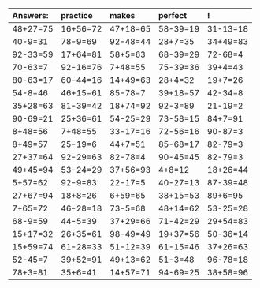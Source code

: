 | Answers: | practice | makes | perfect | ! |
| :--- | :--- | :--- | :--- | :--- |
| 48+27=75 | 16+56=72 | 47+18=65 | 58-39=19 | 31-13=18 | 
| 40-9=31 | 78-9=69 | 92-48=44 | 28+7=35 | 34+49=83 | 
| 92-33=59 | 17+64=81 | 58+5=63 | 68-39=29 | 72-68=4 | 
| 70-63=7 | 92-16=76 | 7+48=55 | 75-39=36 | 39+4=43 | 
| 80-63=17 | 60-44=16 | 14+49=63 | 28+4=32 | 19+7=26 | 
| 54-8=46 | 46+15=61 | 85-78=7 | 39+18=57 | 42-34=8 | 
| 35+28=63 | 81-39=42 | 18+74=92 | 92-3=89 | 21-19=2 | 
| 90-69=21 | 25+36=61 | 54-25=29 | 73-58=15 | 84+7=91 | 
| 8+48=56 | 7+48=55 | 33-17=16 | 72-56=16 | 90-87=3 | 
| 8+49=57 | 25-19=6 | 44+7=51 | 85-68=17 | 82-79=3 | 
| 27+37=64 | 92-29=63 | 82-78=4 | 90-45=45 | 82-79=3 | 
| 49+45=94 | 53-24=29 | 37+56=93 | 4+8=12 | 18+26=44 | 
| 5+57=62 | 92-9=83 | 22-17=5 | 40-27=13 | 87-39=48 | 
| 27+67=94 | 18+8=26 | 6+59=65 | 38+15=53 | 89+6=95 | 
| 7+65=72 | 46-28=18 | 73-5=68 | 48+14=62 | 53-25=28 | 
| 68-9=59 | 44-5=39 | 37+29=66 | 71-42=29 | 29+54=83 | 
| 15+17=32 | 26+35=61 | 98-49=49 | 19+37=56 | 50-36=14 | 
| 15+59=74 | 61-28=33 | 51-12=39 | 61-15=46 | 37+26=63 | 
| 52-45=7 | 39+52=91 | 49+13=62 | 51-3=48 | 96-78=18 | 
| 78+3=81 | 35+6=41 | 14+57=71 | 94-69=25 | 38+58=96 | 
